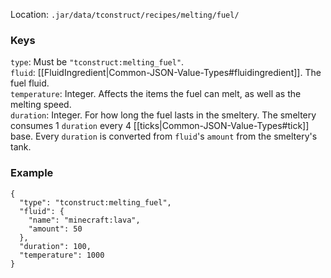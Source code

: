 Location: `.jar/data/tconstruct/recipes/melting/fuel/`
### Keys
`type`: Must be `"tconstruct:melting_fuel"`.  
`fluid`: [[FluidIngredient|Common-JSON-Value-Types#fluidingredient]]. The fuel fluid.  
`temperature`: Integer. Affects the items the fuel can melt, as well as the melting speed.  
`duration`: Integer. For how long the fuel lasts in the smeltery. The smeltery consumes 1 `duration` every 4 [[ticks|Common-JSON-Value-Types#tick]] base. Every `duration` is converted from `fluid`'s `amount` from the smeltery's tank.  

### Example
    {
      "type": "tconstruct:melting_fuel",
      "fluid": {
        "name": "minecraft:lava",
        "amount": 50
      },
      "duration": 100,
      "temperature": 1000
    }